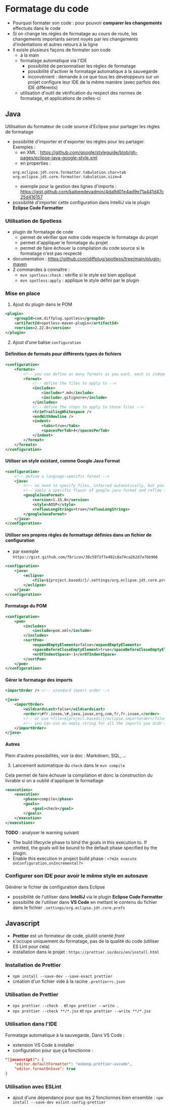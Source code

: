 # Formatage du code

- Pourquoi formater son code : pour pouvoir **comparer les changements** effectués dans le code
- Si on change les règles de formatage au cours de route, les changements importants seront noyés par les changements d’indentations et autres retours à la ligne
- Il existe plusieurs façons de formater son code
	- à la main
	- formatage automatique via l'IDE
		- possibilité de personnaliser les règles de formatage
		- possibilité d'activer le formatage automatique à la sauvegarde
		- inconvénient : demande à ce que tous les développeurs sur un projet configure leur IDE de la même manière (avec parfois des IDE différents)
	- utilisation d'outil de vérification du respect des normes de formatage, et applications de celles-ci

## Java

Utilisation du formateur de code source d'Eclipse pour partager les règles de formatage
- possibilité d'importer et d'exporter les règles pour les partager. Exemples :
	- en XML : https://github.com/google/styleguide/blob/gh-pages/eclipse-java-google-style.xml
	- en properties :
	```properties
	org.eclipse.jdt.core.formatter.tabulation.char=tab
	org.eclipse.jdt.core.formatter.tabulation.size=4
	```
	- exemple pour la gestion des lignes d'imports : https://gist.github.com/kaibeedevadmin/4da9d01e4ad9e71a441d47c25d416157
- possibilité d'importer cette configuration dans IntelliJ via le plugin **Eclipse Code Formatter**

### Utilisation de Spotless

- plugin de formatage de code
	- permet de vérifier que notre code respecte le formatage du projet
	- permet d'appliquer le formatage du projet
	- permet de faire échouer la compilation du code source si le formatage n'est pas respecté
- documentation : https://github.com/diffplug/spotless/tree/main/plugin-maven
- 2 commandes à connaître :
	- `mvn spotless:check` : vérifie si le style est bien appliqué
	- `mvn spotless:apply` : applique le style défini par le plugin

### Mise en place

1. Ajout du plugin dans le POM

```xml
<plugin>
	<groupId>com.diffplug.spotless</groupId>
	<artifactId>spotless-maven-plugin</artifactId>
	<version>2.22.8</version>
</plugin>
```

2. Ajout d'une balise `configuration`

#### Définition de formats pour différents types de fichiers

```xml
<configuration>
	<formats>
		<!-- you can define as many formats as you want, each is independent -->
		<format>
			<!-- define the files to apply to -->
			<includes>
				<include>*.md</include>
				<include>.gitignore</include>
			</includes>
			<!-- define the steps to apply to those files -->
			<trimTrailingWhitespace />
			<endWithNewline />
			<indent>
				<tabs>true</tabs>
				<spacesPerTab>4</spacesPerTab>
			</indent>
		</format>
	</formats>
</configuration>
```

#### Utiliser un style existant, comme **Google Java Format**

```xml
<configuration>
	<!-- define a language-specific format -->
	<java>
		<!-- no need to specify files, inferred automatically, but you can if you want -->
		<!-- apply a specific flavor of google-java-format and reflow long strings -->
		<googleJavaFormat>
			<version>1.15.0</version>
			<style>AOSP</style>
			<reflowLongStrings>true</reflowLongStrings>
		</googleJavaFormat>
	</java>
</configuration>
```

#### Utiliser ses propres règles de formattage définies dans un fichier de configuration

- par exemple `https://gist.github.com/fbricon/30c5971f7e492c8a74ca2b2d7a7bb966`

```xml
<configuration>
	<java>
		<eclipse>
			<file>${project.basedir}/.settings/org.eclipse.jdt.core.prefs</file>
		</eclipse>
	</java>
</configuration>
```

#### Formatage du POM

```xml
<configuration>
	<pom>
		<includes>
			<include>pom.xml</include>
		</includes>
		<sortPom>
			<expandEmptyElements>false</expandEmptyElements>
			<spaceBeforeCloseEmptyElement>true</spaceBeforeCloseEmptyElement>
			<nrOfIndentSpace>-1</nrOfIndentSpace>
		</sortPom>
	</pom>
</configuration>
```

#### Gérer le formatage des imports

```xml
<importOrder /> <!-- standard import order -->
```

```xml
<java>
	<importOrder>
		<wildcardsLast>false</wildcardsLast>
		<order>\#fr.insee,\#,java,javax,org,com,fr,fr.insee,</order>
		<!-- or use <file>${project.basedir}/eclipse.importorder</file> -->
		<!-- you can use an empty string for all the imports you didn't specify explicitly, and '\\#` prefix for static imports. -->
	</importOrder>
</java>
```

#### Autres

Plein d'autres possibilités, voir la doc : Markdown, SQL, ...

3. Lancement automatique du `check` dans le `mvn compile`

Cela permet de faire échouer la compilation et donc la construction du livrable si on a oublié d'appliquer le formattage

```xml
<executions>
	<execution>
		<phase>compile</phase>
		<goals>
			<goal>check</goal>
		</goals>
	</execution>
</executions>
```

**TODO** : analyser le warning suivant
- The build lifecycle phase to bind the goals in this execution to. If omitted, the goals will be bound to the default phase specified by the plugin.
- Enable this execution in project build phase : `<?m2e execute onConfiguration,onIncremental?>`

### Configurer son IDE pour avoir le même style en autosave

Générer le fichier de configuration dans Eclipse
- possibilité de l'utiliser dans **IntelliJ** via le plugin **Eclipse Code Formatter**
- possibilité de l'utiliser dans **VS Code** en mettant le contenu du fichier dans le fichier `.settings/org.eclipse.jdt.core.prefs`

## Javascript

- **Prettier** est un formateur de code, plutôt orienté *front*
- s'occupe uniquement du formatage, pas de la qualité du code (utiliser ES Lint pour cela)
- installation dans le projet : `https://prettier.io/docs/en/install.html`

### Installation de Prettier

- `npm install --save-dev --save-exact prettier`
- création d'un fichier vide à la racine `.prettierrc.json`
 
### Utilisation de Prettier

- `npx prettier --check .` et `npx prettier --write .`
- `npx prettier --check **/*.jsx` et `npx prettier --write **/*.jsx`

### Utilisation dans l'IDE

Formatage automatique à la sauvegarde. Dans VS Code :
- extension VS Code à installer
- configuration  pour que ça fonctionne :
```json
"[javascript]": {
	"editor.defaultFormatter": "esbenp.prettier-vscode",
	"editor.formatOnSave": true
}
```

### Utilisation avec ESLint

- ajout d'une dépendance pour que les 2 fonctionnes bien ensemble : `npm install --save-dev eslint-config-prettier`
